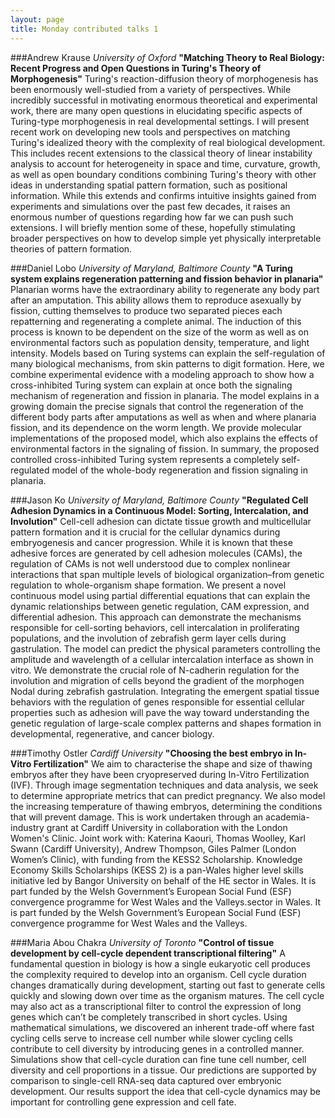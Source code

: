 ```yaml
---
layout: page
title: Monday contributed talks 1
---
```


###Andrew Krause
*University of Oxford*
**"Matching Theory to Real Biology: Recent Progress and Open Questions in Turing's Theory of Morphogenesis"**
Turing's reaction-diffusion theory of morphogenesis has been enormously well-studied from a variety of perspectives. While incredibly successful in motivating enormous theoretical and experimental work, there are many open questions in elucidating specific aspects of Turing-type morphogenesis in real developmental settings. I will present recent work on developing new tools and perspectives on matching Turing's idealized theory with the complexity of real biological development. This includes recent extensions to the classical theory of linear instability analysis to account for heterogeneity in space and time, curvature, growth, as well as open boundary conditions combining Turing's theory with other ideas in understanding spatial pattern formation, such as positional information. While this extends and confirms intuitive insights gained from experiments and simulations over the past few decades, it raises an enormous number of questions regarding how far we can push such extensions. I will briefly mention some of these, hopefully stimulating broader perspectives on how to develop simple yet physically interpretable theories of pattern formation.


###Daniel Lobo
*University of Maryland, Baltimore County*
**"A Turing system explains regeneration patterning and fission behavior in planaria"**
Planarian worms have the extraordinary ability to regenerate any body part after an amputation. This ability allows them to reproduce asexually by fission, cutting themselves to produce two separated pieces each repatterning and regenerating a complete animal. The induction of this process is known to be dependent on the size of the worm as well as on environmental factors such as population density, temperature, and light intensity. Models based on Turing systems can explain the self-regulation of many biological mechanisms, from skin patterns to digit formation. Here, we combine experimental evidence with a modeling approach to show how a cross-inhibited Turing system can explain at once both the signaling mechanism of regeneration and fission in planaria. The model explains in a growing domain the precise signals that control the regeneration of the different body parts after amputations as well as when and where planaria fission, and its dependence on the worm length. We provide molecular implementations of the proposed model, which also explains the effects of environmental factors in the signaling of fission. In summary, the proposed controlled cross-inhibited Turing system represents a completely self-regulated model of the whole-body regeneration and fission signaling in planaria.


###Jason Ko
*University of Maryland, Baltimore County*
**"Regulated Cell Adhesion Dynamics in a Continuous Model: Sorting, Intercalation, and Involution"**
Cell-cell adhesion can dictate tissue growth and multicellular pattern formation and it is crucial for the cellular dynamics during embryogenesis and cancer progression. While it is known that these adhesive forces are generated by cell adhesion molecules (CAMs), the regulation of CAMs is not well understood due to complex nonlinear interactions that span multiple levels of biological organization–from genetic regulation to whole-organism shape formation. We present a novel continuous model using partial differential equations that can explain the dynamic relationships between genetic regulation, CAM expression, and differential adhesion. This approach can demonstrate the mechanisms responsible for cell-sorting behaviors, cell intercalation in proliferating populations, and the involution of zebrafish germ layer cells during gastrulation. The model can predict the physical parameters controlling the amplitude and wavelength of a cellular intercalation interface as shown in vitro. We demonstrate the crucial role of N-cadherin regulation for the involution and migration of cells beyond the gradient of the morphogen Nodal during zebrafish gastrulation. Integrating the emergent spatial tissue behaviors with the regulation of genes responsible for essential cellular properties such as adhesion will pave the way toward understanding the genetic regulation of large-scale complex patterns and shapes formation in developmental, regenerative, and cancer biology.


###Timothy Ostler
*Cardiff University*
**"Choosing the best embryo in In-Vitro Fertilization"**
We aim to characterise the shape and size of thawing embryos after they have been cryopreserved during In-Vitro Fertilization (IVF). Through image segmentation techniques and data analysis, we seek to determine appropriate metrics that can predict pregnancy. We also model the increasing temperature of thawing embryos, determining the conditions that will prevent damage. This is work undertaken through an academia-industry grant at Cardiff University in collaboration with the London Women's Clinic. Joint work with: Katerina Kaouri, Thomas Woolley, Karl Swann (Cardiff University), Andrew Thompson, Giles Palmer (London Women’s Clinic), with funding from the KESS2 Scholarship. Knowledge Economy Skills Scholarships (KESS 2) is a pan-Wales higher level skills initiative led by Bangor University on behalf of the HE sector in Wales. It is part funded by the Welsh Government’s European Social Fund (ESF) convergence programme for West Wales and the Valleys.sector in Wales. It is part funded by the Welsh Government’s European Social Fund (ESF) convergence programme for West Wales and the Valleys.

###Maria Abou Chakra
*University of Toronto*
**"Control of tissue development by cell-cycle dependent transcriptional filtering"**
A fundamental question in biology is how a single eukaryotic cell produces the complexity required to develop into an organism. Cell cycle duration changes dramatically during development, starting out fast to generate cells quickly and slowing down over time as the organism matures. The cell cycle may also act as a transcriptional filter to control the expression of long genes which can’t be completely transcribed in short cycles. Using mathematical simulations, we discovered an inherent trade-off where fast cycling cells serve to increase cell number while slower cycling cells contribute to cell diversity by introducing genes in a controlled manner. Simulations show that cell-cycle duration can fine tune cell number, cell diversity and cell proportions in a tissue. Our predictions are supported by comparison to single-cell RNA-seq data captured over embryonic development. Our results support the idea that cell-cycle dynamics may be important for controlling gene expression and cell fate.
